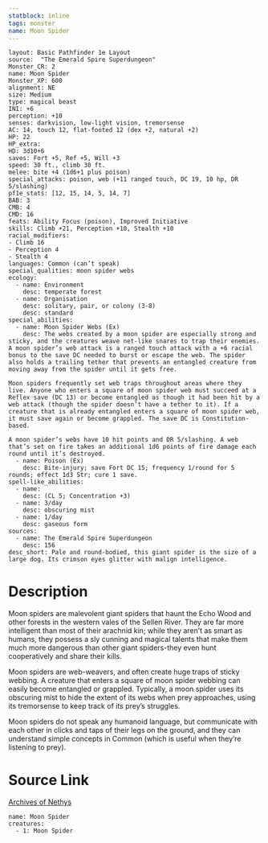 ```yaml
---
statblock: inline
tags: monster
name: Moon Spider
---
```

```statblock
layout: Basic Pathfinder 1e Layout
source:  "The Emerald Spire Superdungeon"
Monster_CR: 2
name: Moon Spider
Monster_XP: 600
alignment: NE
size: Medium
type: magical beast
INI: +6
perception: +10
senses: darkvision, low-light vision, tremorsense
AC: 14, touch 12, flat-footed 12 (dex +2, natural +2)
HP: 22
HP_extra: 
HD: 3d10+6
saves: Fort +5, Ref +5, Will +3
speed: 30 ft., climb 30 ft.
melee: bite +4 (1d6+1 plus poison)
special_attacks: poison, web (+11 ranged touch, DC 19, 10 hp, DR 5/slashing)
pf1e_stats: [12, 15, 14, 5, 14, 7]
BAB: 3
CMB: 4
CMD: 16
feats: Ability Focus (poison), Improved Initiative
skills: Climb +21, Perception +10, Stealth +10
racial_modifiers:
- Climb 16
- Perception 4
- Stealth 4
languages: Common (can’t speak)
special_qualities: moon spider webs
ecology:
  - name: Environment
    desc: temperate forest
  - name: Organisation
    desc: solitary, pair, or colony (3-8)
    desc: standard
special_abilities:
  - name: Moon Spider Webs (Ex)
    desc: The webs created by a moon spider are especially strong and sticky, and the creatures weave net-like snares to trap their enemies. A moon spider’s web attack is a ranged touch attack with a +6 racial bonus to the save DC needed to burst or escape the web. The spider also holds a trailing tether that prevents an entangled creature from moving away from the spider until it gets free.

Moon spiders frequently set web traps throughout areas where they live. Anyone who enters a square of moon spider web must succeed at a Reflex save (DC 13) or become entangled as though it had been hit by a web attack (though the spider doesn’t have a tether to it). If a creature that is already entangled enters a square of moon spider web, it must save again or become grappled. The save DC is Constitution-based.

A moon spider’s webs have 10 hit points and DR 5/slashing. A web that’s set on fire takes an additional 1d6 points of fire damage each round until it’s destroyed.
  - name: Poison (Ex)
    desc: Bite-injury; save Fort DC 15; frequency 1/round for 5 rounds; effect 1d3 Str; cure 1 save.
spell-like_abilities:
  - name:
    desc: (CL 5; Concentration +3)
  - name: 3/day
    desc: obscuring mist
  - name: 1/day
    desc: gaseous form
sources:
  - name: The Emerald Spire Superdungeon
    desc: 156
desc_short: Pale and round-bodied, this giant spider is the size of a large dog. Its crimson eyes glitter with malign intelligence.
```
# Description
Moon spiders are malevolent giant spiders that haunt the Echo Wood and other forests in the western vales of the Sellen River. They are far more intelligent than most of their arachnid kin; while they aren’t as smart as humans, they possess a sly cunning and magical talents that make them much more dangerous than other giant spiders-they even hunt cooperatively and share their kills.

Moon spiders are web-weavers, and often create huge traps of sticky webbing. A creature that enters a square of moon spider webbing can easily become entangled or grappled. Typically, a moon spider uses its obscuring mist to hide the extent of its webs when prey approaches, using its tremorsense to keep track of its prey’s struggles.

Moon spiders do not speak any humanoid language, but communicate with each other in clicks and taps of their legs on the ground, and they can understand simple concepts in Common (which is useful when they’re listening to prey).
# Source Link
[Archives of Nethys](https://aonprd.com/MonsterDisplay.aspx?ItemName=Moon%20Spider)
```encounter-table
name: Moon Spider
creatures:
  - 1: Moon Spider
```
